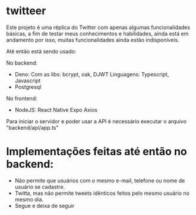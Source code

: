 # twitteer
Este projeto é uma réplica do Twitter com apenas algumas funcionalidades básicas, a fim de testar meus conhecimentos e habilidades, ainda está em andamento por isso, muitas funcionalidades ainda estão indisponíveis.

Até então está sendo usado:

No backend:

- Deno:
    Com as libs: bcrypt, oak, DJWT
    Linguagens: Typescript, Javascript
- Postgresql

No frontend:

- NodeJS:
    React Native
    Expo
    Axios

 Para iniciar o servidor e poder usar a API é necessário executar o arquivo "backend/api/app.ts"

# Implementações feitas até então no backend:

- Não permite que usuários com o mesmo e-mail, telefone ou nome de usuário se cadastre.
- Twitta, mas não permite tweets idênticos feitos pelo mesmo usuário no mesmo dia.
- Segue e deixa de seguir
